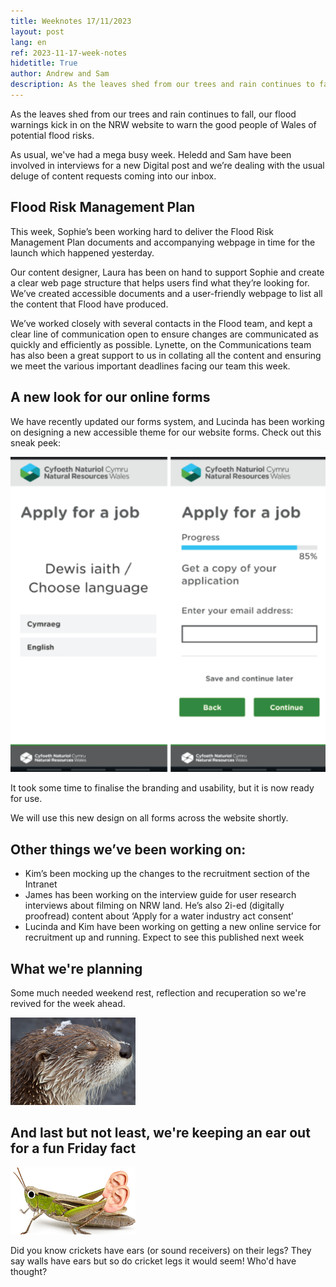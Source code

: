 ```yaml
---
title: Weeknotes 17/11/2023
layout: post
lang: en
ref: 2023-11-17-week-notes
hidetitle: True
author: Andrew and Sam
description: As the leaves shed from our trees and rain continues to fall, our flood warnings kick in on the NRW website to warn the good people of Wales of potential flood risks.
---
```

As the leaves shed from our trees and rain continues to fall, our flood warnings kick in on the NRW website to warn the good people of Wales of potential flood risks.

As usual, we've had a mega busy week. Heledd and Sam have been involved in interviews for a new Digital post and we’re dealing with the usual deluge of content requests coming into our inbox.

## Flood Risk Management Plan ##
This week, Sophie’s been working hard to deliver the Flood Risk Management Plan documents and accompanying webpage in time for the launch which happened yesterday.

Our content designer, Laura has been on hand to support Sophie and create a clear web page structure that helps users find what they’re looking for. 
We’ve created accessible documents and a user-friendly webpage to list all the content that Flood have produced. 

We’ve worked closely with several contacts in the Flood team, and kept a clear line of communication open to ensure changes are communicated as quickly and efficiently as possible. Lynette, on the Communications team has also been a great support to us in collating all the content and ensuring we meet the various important deadlines facing our team this week. 

## A new look for our online forms ##
We have recently updated our forms system, and Lucinda has been working on designing a new accessible theme for our website forms.
Check out this sneak peek:

![New look forms](https://github.com/nrw-digital/week-notes/blob/c980d3d1a11ce221733ab4ae364d7ad7e8c77923/images/newlookSS.png?raw=true)

It took some time to finalise the branding and usability, but it is now ready for use. 

We will use this new design on all forms across the website shortly.

## Other things we’ve been working on: ##
+ Kim’s been mocking up the changes to the recruitment section of the Intranet 
+ James has been working on the interview guide for user research interviews about filming on NRW land. He’s also 2i-ed (digitally proofread) content about ‘Apply for a water industry act consent’
+ Lucinda and Kim have been working on getting a new online service for recruitment up and running. Expect to see this published next week

## What we're planning
Some much needed weekend rest, reflection and recuperation so we're revived for the week ahead.

![Otterly cute!](https://github.com/nrw-digital/week-notes/blob/127c17ab5bd35e120612bb7293428b29fbeca05f/images/otter.png?raw=true)

## And last but not least, we're keeping an ear out for a fun Friday fact ##
![Cricket ears](https://github.com/nrw-digital/week-notes/blob/02a7e0dc9be8d15e613dc842be2698773010adde/images/cricketear.png?raw=true)

Did you know crickets have ears (or sound receivers) on their legs? They say walls have ears but so do cricket legs it would seem! Who'd have thought?

